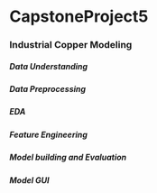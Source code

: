 # CapstoneProject5
### Industrial Copper Modeling

##### Data Understanding
##### Data Preprocessing
##### EDA
##### Feature Engineering
##### Model building and Evaluation
##### Model GUI
